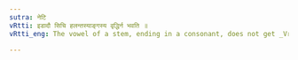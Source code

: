 ```yaml
---
sutra: नेटि
vRtti: इडादौ सिचि हलन्तस्याङ्गस्य वृद्धिर्न भवति ॥
vRtti_eng: The vowel of a stem, ending in a consonant, does not get _Vriddhi_, when the सिच् takes the augment इट् ॥

---
```


